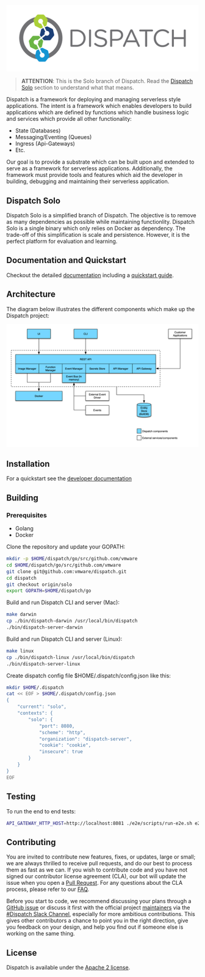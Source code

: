 ![Dispatch](docs/assets/images/logo-large.png "Dispatch Logo")

> **ATTENTION**: This is the Solo branch of Dispatch.  Read the [Dispatch
> Solo](#dispatch-solo) section to understand what that means.

Dispatch is a framework for deploying and managing serverless style applications.  The intent is a framework
which enables developers to build applications which are defined by functions which handle business logic and services
which provide all other functionality:

* State (Databases)
* Messaging/Eventing (Queues)
* Ingress (Api-Gateways)
* Etc.

Our goal is to provide a substrate which can be built upon and extended to serve as a framework for serverless
applications.  Additionally, the framework must provide tools and features which aid the developer in building,
debugging and maintaining their serverless application.

## Dispatch Solo

Dispatch Solo is a simplified branch of Dispatch.  The objective is to remove as many dependencies as possible
while maintaining functionlity.  Dispatch Solo is a single binary which only relies on Docker as dependency.
The trade-off of this simplification is scale and persistence.  However, it is the perfect platform for evaluation
and learning.

## Documentation and Quickstart

Checkout the detailed [documentation](https://vmware.github.io/dispatch) including a [quickstart guide](https://vmware.github.io/dispatch/documentation/front/quickstart).

## Architecture

The diagram below illustrates the different components which make up the Dispatch project:

![dispatch solo architecture diagram](docs/assets/images/dispatch-solo-architecture.png "Dispatch Solo Architecture")

## Installation

For a quickstart see the [developer documentation](#documentation-and-quickstart)

## Building

### Prerequisites

* Golang
* Docker

Clone the repository and update your GOPATH:

```bash
mkdir -p $HOME/dispatch/go/src/github.com/vmware
cd $HOME/dispatch/go/src/github.com/vmware
git clone git@github.com:vmware/dispatch.git
cd dispatch
git checkout origin/solo
export GOPATH=$HOME/dispatch/go
```

Build and run Dispatch CLI and server (Mac):

```bash
make darwin
cp ./bin/dispatch-darwin /usr/local/bin/dispatch
./bin/dispatch-server-darwin
```

Build and run Dispatch CLI and server (Linux):

```bash
make linux
cp ./bin/dispatch-linux /usr/local/bin/dispatch
./bin/dispatch-server-linux
```

Create dispatch config file $HOME/.dispatch/config.json like this:
```bash
mkdir $HOME/.dispatch
cat << EOF > $HOME/.dispatch/config.json
{
    "current": "solo",
    "contexts": {
        "solo": {
            "port": 8080,
            "scheme": "http",
            "organization": "dispatch-server",
            "cookie": "cookie",
            "insecure": true
        }
    }
}
EOF
```

## Testing

To run the end to end tests:

```bash
API_GATEWAY_HTTP_HOST=http://localhost:8081 ./e2e/scripts/run-e2e.sh e2e/tests
```

## Contributing

You are invited to contribute new features, fixes, or updates, large or small; we are always thrilled to receive pull
requests, and do our best to process them as fast as we can. If you wish to contribute code and you have not signed our
contributor license agreement (CLA), our bot will update the issue when you open a [Pull
Request](https://help.github.com/articles/creating-a-pull-request). For any questions about the CLA process, please
refer to our [FAQ](https://cla.vmware.com/faq).

Before you start to code, we recommend discussing your plans through a  [GitHub
issue](https://github.com/vmware/dispatch/issues) or discuss it first with the official project
[maintainers](AUTHORS.md) via the [#Dispatch Slack Channel](https://vmwarecode.slack.com/messages/dispatch/), especially
for more ambitious contributions. This gives other contributors a chance to point you in the right direction, give you
feedback on your design, and help you find out if someone else is working on the same thing.

## License

Dispatch is available under the [Apache 2 license](LICENSE).